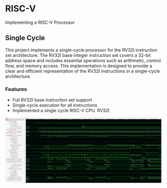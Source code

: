 # RISC-V
Implementing a RISC-V Processor

## Single Cycle 
This project implements a single-cycle processor for the RV32I instruction set architecture. The RV32I base integer instruction set covers a 32-bit address space and includes essential operations such as arithmetic, control flow, and memory access. This implementation is designed to provide a clear and efficient representation of the RV32I instructions in a single-cycle architecture.

### Features
- Full RV32I base instruction set support
- Single-cycle execution for all instructions
- Implemented a single cycle RISC-V CPU. RV32I 

![RISC-V Single Cycle Implementation](image.png)


